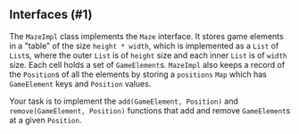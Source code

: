 ## Interfaces (#1)

The `MazeImpl` class implements the `Maze` interface. It stores game elements
in a "table" of the size `height * width`, which is implemented as a `List` of
`List`s, where the outer `List` is of `height` size and each inner `List` is of
`width` size. Each cell holds a set of `GameElement`s. `MazeImpl` also keeps a
record of the `Position`s of all the elements by storing a `positions` `Map`
which has `GameElement` keys and `Position` values.

Your task is to implement the `add(GameElement, Position)` and
`remove(GameElement, Position)` functions that add and remove `GameElement`s
at a given `Position`.
